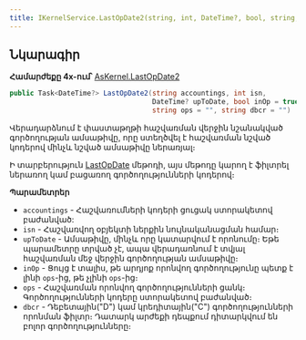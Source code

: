 ```yaml
---
title: IKernelService.LastOpDate2(string, int, DateTime?, bool, string, string) մեթոդ  
---
```


## Նկարագիր

**Համարժեքը 4x-ում՝** [AsKernel.LastOpDate2](https://armsoft.github.io/as4x-docs/HTM/ProgrGuide/Functions/Functions/AccManagement/LastOpDate2.html)

```c#
public Task<DateTime?> LastOpDate2(string accountings, int isn, 
                                   DateTime? upToDate, bool inOp = true, 
                                   string ops = "", string dbcr = "")
```

Վերադարձնում է փաստաթղթի հաշվառման վերջին նշանակված գործողության ամսաթիվը, որը ստեղծվել է հաշվառման նշված կոդերով մինչև նշված ամսաթիվը ներառյալ։

Ի տարբերություն [LastOpDate](LastOpDate.md) մեթոդի, այս մեթոդը կարող է ֆիլտրել ներառող կամ բացառող գործողությունների կոդերով։

**Պարամետրեր**

* `accountings` - Հաշվառումների կոդերի ցուցակ ստորակետով բաժանված:
* `isn` - Հաշվառվող օբյեկտի ներքին նույնականացման համար։
* `upToDate` - Ամսաթիվը, մինչև որը կատարվում է որոնումը։ 
  Եթե պարամետրը տրված չէ, ապա վերադառնում է տվյալ հաշվառման մեջ վերջին գործողության ամսաթիվը։
* `inOp` - Ցույց է տալիս, թե արդյոք որոնվող գործողությունը պետք է լինի `ops`-ից, թե չլինի `ops`-ից։
* `ops` - Հաշվառման որոնվող գործողությունների ցանկ։ 
  Գործողությունների կոդերը ստորակետով բաժանված։
* `dbcr` - Դեբետային("D") կամ կրեդիտային("C") գործողությունների որոնման ֆիլտր։
  Դատարկ արժեքի դեպքում դիտարկվում են բոլոր գործողությունները։
